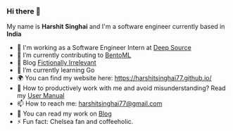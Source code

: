 ### Hi there 👋

<!--
**harshitsinghai77/harshitsinghai77** is a ✨ _special_ ✨ repository because its `README.md` (this file) appears on your GitHub profile. -->

My name is **Harshit Singhai** and I'm a software engineer currently based in **India**

- 🔭 I'm working as a Software Engineer Intern at [Deep Source](https://deepsource.io/)
- 🔭 I’m currently contributing to [BentoML](https://github.com/bentoml/BentoML)
- 🗿 Blog [Fictionally Irrelevant](https://fictionally-irrelevant.vercel.app/)
- 🌱 I’m currently learning Go
- 🌍 You can find my website here: https://harshitsinghai77.github.io/
- 💬 How to productively work with me and avoid misunderstanding? Read my [User Manual](https://gist.github.com/harshitsinghai77/43dc955324cd5476cb0b1ba75c124fea)
- 📫 How to reach me: harshitsinghai77@gmail.com
- 📖 You can read my work on [Blog](https://fictionally-irrelevant.vercel.app/)
- ⚡ Fun fact: Chelsea fan and coffeeholic. 
